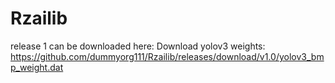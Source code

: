 # Rzailib

release 1 can be downloaded here: Download yolov3 weights:  https://github.com/dummyorg111/Rzailib/releases/download/v1.0/yolov3_bmp_weight.dat 
